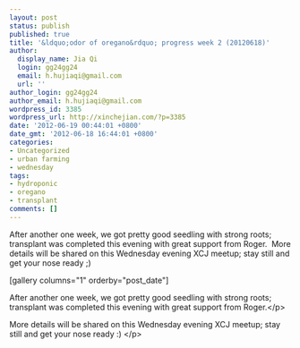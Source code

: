 ```yaml
---
layout: post
status: publish
published: true
title: '&ldquo;odor of oregano&rdquo; progress week 2 (20120618)'
author:
  display_name: Jia Qi
  login: gg24gg24
  email: h.hujiaqi@gmail.com
  url: ''
author_login: gg24gg24
author_email: h.hujiaqi@gmail.com
wordpress_id: 3385
wordpress_url: http://xinchejian.com/?p=3385
date: '2012-06-19 00:44:01 +0800'
date_gmt: '2012-06-18 16:44:01 +0800'
categories:
- Uncategorized
- urban farming
- wednesday
tags:
- hydroponic
- oregano
- transplant
comments: []
---
```

<p><!--:en-->After another one week, we got pretty good seedling with strong roots; transplant was completed this evening with great support from Roger. &nbsp;More details will be shared on this Wednesday evening XCJ meetup; stay still and get your nose ready ;)</p>
<p>[gallery columns="1" orderby="post_date"]<!--:--><!--:zh-->
<p>After another one week, we got pretty good seedling with strong roots; transplant was completed this evening with great support from Roger.<&#47;p></p>
<p>More details will be shared on this Wednesday evening XCJ meetup; stay still and get your nose ready :) <&#47;p><br />
<!--:--></p>
